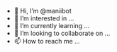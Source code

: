 - 👋 Hi, I’m @maniibot
- 👀 I’m interested in ...
- 🌱 I’m currently learning ...
- 💞️ I’m looking to collaborate on ...
- 📫 How to reach me ...

<!---
maniibot/maniibot is a ✨ special ✨ repository because its `README.md` (this file) appears on your GitHub profile.
You can click the Preview link to take a look at your changes.
--->
